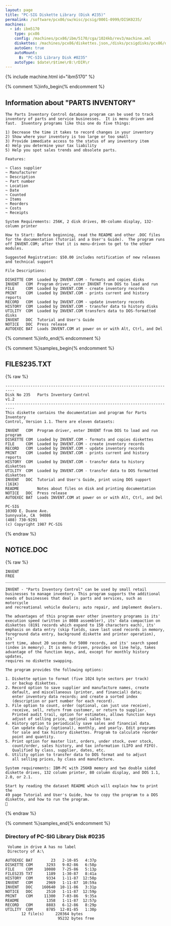 ```yaml
---
layout: page
title: "PC-SIG Diskette Library (Disk #235)"
permalink: /software/pcx86/sw/misc/pcsig/0001-0999/DISK0235/
machines:
  - id: ibm5170
    type: pcx86
    config: /machines/pcx86/ibm/5170/cga/1024kb/rev3/machine.xml
    diskettes: /machines/pcx86/diskettes.json,/disks/pcsigdisks/pcx86/diskettes.json
    autoGen: true
    autoMount:
      B: "PC-SIG Library Disk #0235"
    autoType: $date\r$time\rB:\rDIR\r
---
```


{% include machine.html id="ibm5170" %}

{% comment %}info_begin{% endcomment %}

## Information about "PARTS INVENTORY"

    The Parts Inventory Control database program can be used to track
    inventory of parts and service businesses.  It is menu driven and
    fast.  Inventory programs like this one do five things:
    
    1) Decrease the time it takes to record changes in your inventory
    2) Show where your inventory is too large or too small
    3) Provide immediate access to the status of any inventory item
    4) Help you determine your tax liability
    5) Help you spot sales trends and obsolete parts.
    
    Features:
    
    ~ Class supplier
    ~ Manufacturer
    ~ Description
    ~ Part number
    ~ Location
    ~ Date
    ~ Counted
    ~ Items
    ~ Reorders
    ~ Costs
    ~ Receipts
    
    System Requirements: 256K, 2 disk drives, 80-column display, 132-
    column printer
    
    How to Start: Before beginning, read the README and other .DOC files
    for the documentation (Tutorial and a User's Guide).  The program runs
    off INVENT.COM; after that it is menu-driven to get to the other
    modules.
    
    Suggested Registration: $50.00 includes notification of new releases
    and technical support
    
    File Descriptions:
    
    DISKETTE COM  Loaded by INVENT.COM - formats and copies disks
    INVENT   COM  Program driver, enter INVENT from DOS to load and run
    FILE     COM  Loaded by INVENT.COM - create inventory records
    PRINT    COM  Loaded by INVENT.COM - prints current and history reports
    RECORD   COM  Loaded by INVENT.COM - update inventory records
    HISTORY  COM  Loaded by INVENT.COM - transfer data to history disks
    UTILITY  COM  Loaded by INVENT.COM transfers data to DOS-formatted disks
    INVENT   DOC  Tutorial and User's Guide
    NOTICE   DOC  Press release
    AUTOEXEC BAT  Loads INVENT.COM at power on or with Alt, Ctrl, and Del
{% comment %}info_end{% endcomment %}

{% comment %}samples_begin{% endcomment %}

## FILES235.TXT

{% raw %}
```
--------------------------------------------------------------------------
Disk No 235   Parts Inventory Control                                v1.2
--------------------------------------------------------------------------
This diskette contains the documentation and program for Parts Inventory
Control, Version 1.1. There are eleven datasets:
 
INVENT   COM  Program driver, enter INVENT from DOS to load and run program
DISKETTE COM  Loaded by INVENT.COM - formats and copies diskettes
FILE     COM  Loaded by INVENT.COM - create inventory records
RECORD   COM  Loaded by INVENT.COM - update inventory records
PRINT    COM  Loaded by INVENT.COM - prints current and history reports
HISTORY  COM  Loaded by INVENT.COM - transfer data to history diskettes
UTILITY  COM  Loaded by INVENT.COM - transfer data to DOS formatted diskettes
INVENT   DOC  Tutorial and User's Guide, print using DOS support  (161K)
README        Notes about files on disk and printing documentation
NOTICE   DOC  Press release
AUTOEXEC BAT  Loads INVENT.COM at power on or with Alt, Ctrl, and Del
 
PC-SIG
1030D E. Duane Ave.
Sunnyvale, CA  94086
(408) 730-9291
(c) Copyright 1987 PC-SIG
```
{% endraw %}

## NOTICE.DOC

{% raw %}
```
INVENT                                                              FREE
________________________________________________________________________

INVENT - "Parts Inventory Control" can be used by small retail
businesses to manage inventory. This program supports the additional
needs of businesses that deal in parts and services, such as motorcycle
and recreational vehicle dealers; auto repair, and implement dealers.

The advantages of this program over other inventory programs is its'
execution speed (written in 8088 assembler), its' data compaction on
diskettes (8191 records which expand to 150 characters each), its'
emphasis on data entry (skip fields, save last used records in memory,
foreground data entry, background diskette and printer operation), its'
sort time, about 20 seconds for 5000 records, and its' search speed
(index in memory). It is menu driven, provides on line help, takes
advantage of the function keys, and, except for monthly history updates,
requires no diskette swapping.

The program provides the following options:

1. Diskette option to format (five 1024 byte sectors per track)
   or backup diskettes.
2. Record option to save supplier and manufacture names, create
   default, and miscellaneous (printer, and financial) data;
   enter inventory data records; and create a sorted index
   (description or part number for each record).
3. File option to count, order (optional, can just use receive),
   receive, sell, return from customer, or return to supplier.
   Printed audit trail, option for estimates, allows function keys
   adjust of selling price, optional sales tax.
4. History option to periodically save sales and financial data.
   Can update daily (optional), monthly, and yearly. Edit programs
   for sale and tax history diskettes. Program to calculate reorder
   point and quantity.
5. Print option for master list, orders, under stock, over stock,
   count/order, sales history, and tax information (LIFO and FIFO).
   Qualified by class, supplier, dates, etc.
6. Utility option to transfer data to DOS format and to adjust
   all selling prices, by class and manufacture.

System requirements: IBM-PC with 256KB memory and two double sided
diskette drives, 132 column printer, 80 column display, and DOS 1.1,
2.0, or 2.1.

Start by reading the dataset README which will explain how to print the
49 page Tutorial and User's Guide, how to copy the program to a DOS
diskette, and how to run the program.

```
{% endraw %}

{% comment %}samples_end{% endcomment %}

### Directory of PC-SIG Library Disk #0235

     Volume in drive A has no label
     Directory of A:\

    AUTOEXEC BAT        23   2-10-85   4:37p
    DISKETTE COM      3293   9-02-86   6:58p
    FILE     COM     10080   7-25-86   5:13p
    FILES235 TXT      1189   1-30-87   8:41a
    HISTORY  COM      9334   1-11-87  12:50p
    INVENT   COM      2969   1-11-87  10:59a
    INVENT   DOC    160640  10-11-86   3:31p
    NOTICE   DOC      2510   1-11-87  12:59p
    PRINT    COM     11300   7-03-86   9:35a
    README            1358   1-11-87  12:57p
    RECORD   COM      8883   6-12-86   8:29p
    UTILITY  COM      8785  12-01-85   1:30p
           12 file(s)     220364 bytes
                           95232 bytes free
